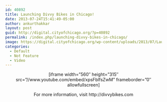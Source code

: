 ```yaml
---
id: 40892
title: Launching Divvy Bikes in Chicago!
date: 2013-07-24T15:41:49-05:00
author: ankurthakkar
layout: post
guid: http://digital.cityofchicago.org/?p=40892
permalink: /index.php/launching-divvy-bikes-in-chicago/
image: https://digital.cityofchicago.org/wp-content/uploads/2013/07/LaunchingDivvy.png
categories:
  - Default
  - Not Feature
  - Video
---
```

<p style="text-align: center;">
  [iframe width=&#8221;560&#8243; height=&#8221;315&#8243; src=&#8221;//www.youtube.com/embed/xpsFblfsZwM&#8221; frameborder=&#8221;0&#8243; allowfullscreen]
</p>

<p style="text-align: center;">
  For more information, visit http://divvybikes.com
</p>
